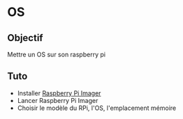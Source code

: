 # OS

## Objectif

Mettre un OS sur son raspberry pi

## Tuto

* Installer [Raspberry Pi Imager](https://www.raspberrypi.com/software/)
* Lancer Raspberry Pi Imager
* Choisir le modèle du RPi, l'OS, l'emplacement mémoire  
